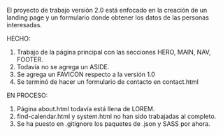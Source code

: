 El proyecto de trabajo versión 2.0 está enfocado en la creación de un landing page y un formulario donde obtener los datos de las personas interesadas. 

HECHO: 
1) Trabajo de la página principal con las secciones HERO, MAIN, NAV, FOOTER.
2) Todavía no se agrega un ASIDE.
3) Se agrega un FAVICON respecto a la versión 1.0
4) Se terminó de hacer un formulario de contacto en contact.html

EN PROCESO: 
1) Página about.html todavía está llena de LOREM. 
2) find-calendar.html y system.html no han sido trabajadas al completo.
3) Se ha puesto en .gitignore los paquetes de .json y SASS por ahora. 